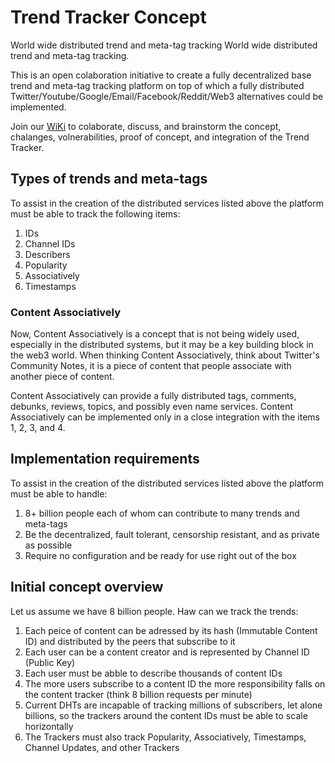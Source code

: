 # Trend Tracker Concept

World wide distributed trend and meta-tag tracking
World wide distributed trend and meta-tag tracking.

This is an open colaboration initiative to create a fully decentralized base trend and meta-tag tracking platform on top of which a fully distributed Twitter/Youtube/Google/Email/Facebook/Reddit/Web3 alternatives could be implemented.

Join our [WiKi](https://github.com/denisps/trendtracker/wiki/Concept-of-the-Trend-Tracker) to colaborate, discuss, and brainstorm the concept, chalanges, volnerabilities, proof of concept, and integration of the Trend Tracker.

## Types of trends and meta-tags
To assist in the creation of the distributed services listed above the platform must be able to track the following items:
1) IDs
2) Channel IDs
3) Describers
4) Popularity
5) Associatively
6) Timestamps

### Content Associatively

Now, Content Associatively is a concept that is not being widely used, especially in the distributed systems, but it may be a key building block in the web3 world. When thinking Content Associatively, think about Twitter's Community Notes, it is a piece of content that people associate with another piece of content.

Content Associatively can provide a fully distributed tags, comments, debunks, reviews, topics, and possibly even name services. Content Associatively can be implemented only in a close integration with the items 1, 2, 3, and 4.

## Implementation requirements

To assist in the creation of the distributed services listed above the platform must be able to handle:
1) 8+ billion people each of whom can contribute to many trends and meta-tags
2) Be the decentralized, fault tolerant, censorship resistant, and as private as possible
3) Require no configuration and be ready for use right out of the box

## Initial concept overview

Let us assume we have 8 billion people. Haw can we track the trends:
1) Each peice of content can be adressed by its hash (Immutable Content ID) and distributed by the peers that subscribe to it
2) Each user can be a content creator and is represented by Channel ID (Public Key)
3) Each user must be abble to describe thousands of content IDs
4) The more users subscribe to a content ID the more responsibility falls on the content tracker (think 8 billion requests per minute)
5) Current DHTs are incapable of tracking millions of subscribers, let alone billions, so the trackers around the content IDs must be able to scale horizontally
6) The Trackers must also track Popularity, Associatively, Timestamps, Channel Updates, and other Trackers
